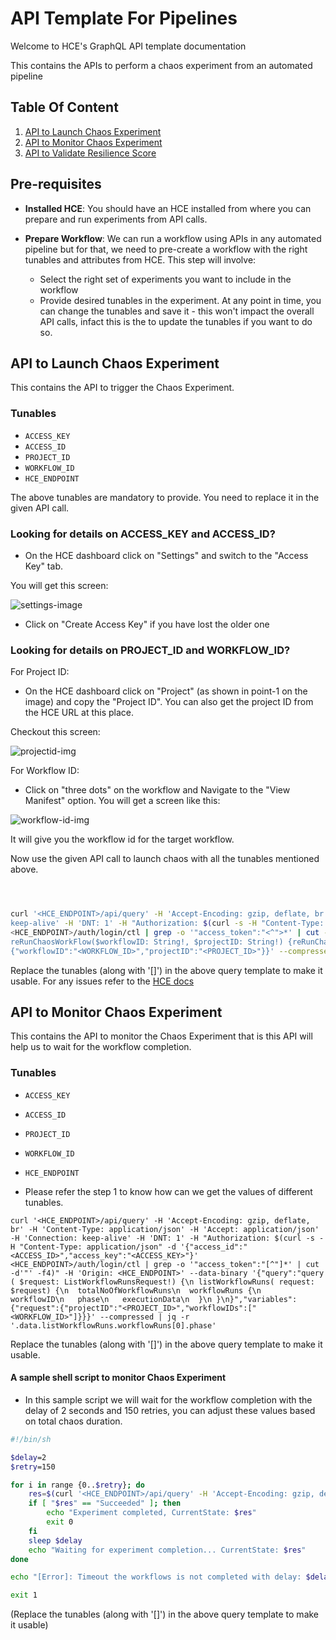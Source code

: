 # API Template For Pipelines

Welcome to HCE's GraphQL API template documentation

This contains the APIs to perform a chaos experiment from an automated pipeline

## Table Of Content

1. [API to Launch Chaos Experiment](https://uditgaurav.github.io/cv/#api-to-launch-chaos-experiment)
2. [API to Monitor Chaos Experiment](https://uditgaurav.github.io/cv/#api-to-monitor-chaos-experiment)
3. [API to Validate Resilience Score]()

## Pre-requisites

- **Installed HCE**: You should have an HCE installed from where you can prepare and run experiments from API calls.

- **Prepare Workflow**: We can run a workflow using APIs in any automated pipeline but for that, we need to pre-create a workflow with the right tunables and attributes from HCE. This step will involve:
  - Select the right set of experiments you want to include in the workflow
  - Provide desired tunables in the experiment. At any point in time, you can change the tunables and save it - this won't impact the overall API calls, infact this is the to update the tunables if you want to do so.


## API to Launch Chaos Experiment

This contains the API to trigger the Chaos Experiment.

### Tunables 
- `ACCESS_KEY`
- `ACCESS_ID`
- `PROJECT_ID`
- `WORKFLOW_ID`
- `HCE_ENDPOINT`

The above tunables are mandatory to provide. You need to replace it in the given API call.

### Looking for details on ACCESS_KEY and ACCESS_ID?

- On the HCE dashboard click on "Settings" and switch to the "Access Key" tab.

You will get this screen:

![settings-image](https://user-images.githubusercontent.com/35391335/212264846-3ea0401c-5ab7-4da5-bdb6-8559e1cb9712.png)

- Click on "Create Access Key" if you have lost the older one

### Looking for details on PROJECT_ID and WORKFLOW_ID?

For Project ID:

- On the HCE dashboard click on "Project" (as shown in point-1 on the image) and copy the "Project ID". You can also get the project ID from the HCE URL at this place.

Checkout this screen:

![projectid-img](https://user-images.githubusercontent.com/35391335/212269753-9023352a-cf21-49df-9097-de4c23ae3766.png)

For Workflow ID:

- Click on "three dots" on the workflow and Navigate to the "View Manifest" option. You will get a screen like this:

![workflow-id-img](https://user-images.githubusercontent.com/35391335/212271135-b1e7999e-4c12-409c-80a0-0978610aacbb.png)

It will give you the workflow id for the target workflow.

Now use the given API call to launch chaos with all the tunables mentioned above.

```bash



curl '<HCE_ENDPOINT>/api/query' -H 'Accept-Encoding: gzip, deflate, br' -H 'Content-Type: application/json' -H 'Accept: application/json' -H 'Connection: 
keep-alive' -H 'DNT: 1' -H "Authorization: $(curl -s -H "Content-Type: application/json" -d '{"access_id":"<ACCESS_ID>","access_key":"<ACCESS_KEY>"}' 
<HCE_ENDPOINT>/auth/login/ctl | grep -o '"access_token":"<^">*' | cut -d'"' -f4)" -H 'Origin: <HCE_ENDPOINT>/api/' --data-binary '{"query":"mutation 
reRunChaosWorkFlow($workflowID: String!, $projectID: String!) {reRunChaosWorkFlow(workflowID: $workflowID, projectID: $projectID)}","variables":
{"workflowID":"<WORKFLOW_ID>","projectID":"<PROJECT_ID>"}}' --compressed


```

Replace the tunables (along with '[]') in the above query template to make it usable. For any issues refer to the [HCE docs](https://developer.harness.io/docs/chaos-engineering)

## API to Monitor Chaos Experiment

This contains the API to monitor the Chaos Experiment that is this API will help us to wait for the workflow completion.

### Tunables 

- `ACCESS_KEY`
- `ACCESS_ID`
- `PROJECT_ID`
- `WORKFLOW_ID`
- `HCE_ENDPOINT`

- Please refer the step 1 to know how can we get the values of different tunables.


```
curl '<HCE_ENDPOINT>/api/query' -H 'Accept-Encoding: gzip, deflate, br' -H 'Content-Type: application/json' -H 'Accept: application/json' -H 'Connection: keep-alive' -H 'DNT: 1' -H "Authorization: $(curl -s -H "Content-Type: application/json" -d '{"access_id":"<ACCESS_ID>","access_key":"<ACCESS_KEY>"}' <HCE_ENDPOINT>/auth/login/ctl | grep -o '"access_token":"[^"]*' | cut -d'"' -f4)" -H 'Origin: <HCE_ENDPOINT>' --data-binary '{"query":"query ( $request: ListWorkflowRunsRequest!) {\n listWorkflowRuns( request: $request) {\n  totalNoOfWorkflowRuns\n  workflowRuns {\n   workflowID\n   phase\n   executionData\n  }\n }\n}","variables":{"request":{"projectID":"<PROJECT_ID>","workflowIDs":["<WORKFLOW_ID>"]}}}' --compressed | jq -r '.data.listWorkflowRuns.workflowRuns[0].phase'
```



Replace the tunables (along with '[]') in the above query template to make it usable.

#### A sample shell script to monitor Chaos Experiment

- In this sample script we will wait for the workflow completion with the delay of 2 seconds and 150 retries, you can adjust these values based on total chaos duration.

```bash
#!/bin/sh

$delay=2
$retry=150

for i in range {0..$retry}; do
    res=$(curl '<HCE_ENDPOINT>/api/query' -H 'Accept-Encoding: gzip, deflate, br' -H 'Content-Type: application/json' -H 'Accept: application/json' -H 'Connection: keep-alive' -H 'DNT: 1' -H "Authorization: $(curl -s -H "Content-Type: application/json" -d '{"access_id":"<ACCESS_ID>","access_key":"<ACCESS_KEY>"}' <HCE_ENDPOINT>/auth/login/ctl | grep -o '"access_token":"[^"]*' | cut -d'"' -f4)" -H 'Origin: <HCE_ENDPOINT>' --data-binary '{"query":"query ( $request: ListWorkflowRunsRequest!) {\n listWorkflowRuns( request: $request) {\n  totalNoOfWorkflowRuns\n  workflowRuns {\n   workflowID\n   phase\n   executionData\n  }\n }\n}","variables":{"request":{"projectID":"<PROJECT_ID>","workflowIDs":["<WORKFLOW_ID>"]}}}' --compressed | jq -r '.data.listWorkflowRuns.workflowRuns[0].phase')
    if [ "$res" == "Succeeded" ]; then
        echo "Experiment completed, CurrentState: $res"
        exit 0
    fi
    sleep $delay
    echo "Waiting for experiment completion... CurrentState: $res"
done

echo "[Error]: Timeout the workflows is not completed with delay: $delay and retry: $retry, CurrentState: $res"

exit 1
```

(Replace the tunables (along with '[]') in the above query template to make it usable)
